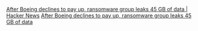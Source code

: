 
[After Boeing declines to pay up, ransomware group leaks 45 GB of data | Hacker News](https://news.ycombinator.com/item?id=38352484)
[After Boeing declines to pay up, ransomware group leaks 45 GB of data](https://www.itbrew.com/stories/2023/11/17/after-boeing-declines-to-pay-up-ransomware-group-leaks-45-gb-of-data)
